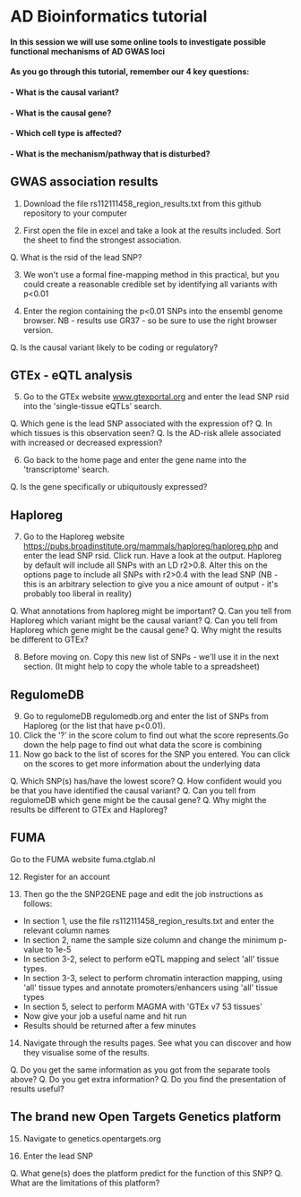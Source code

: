 # AD Bioinformatics tutorial

#### In this session we will use some online tools to investigate possible functional mechanisms of AD GWAS loci

#### As you go through this tutorial, remember our 4 key questions:

#### - What is the causal variant?
#### - What is the causal gene?
#### - Which cell type is affected?
#### - What is the mechanism/pathway that is disturbed?



## GWAS association results

1. Download the file rs112111458_region_results.txt from this github repository to your computer

2. First open the file in excel and take a look at the results included. Sort the sheet to find the strongest association.

Q. What is the rsid of the lead SNP?

3. We won't use a formal fine-mapping method in this practical, but you could create a reasonable credible set by identifying all variants with p<0.01

4. Enter the region containing the p<0.01 SNPs into the ensembl genome browser. NB - results use GR37 - so be sure to use the right browser version.

Q. Is the causal variant likely to be coding or regulatory?




## GTEx - eQTL analysis

5. Go to the GTEx website www.gtexportal.org and enter the lead SNP rsid into the 'single-tissue eQTLs' search.

Q. Which gene is the lead SNP associated with the expression of?
Q. In which tissues is this observation seen?
Q. Is the AD-risk allele associated with increased or decreased expression?

6. Go back to the home page and enter the gene name into the 'transcriptome' search.

Q. Is the gene specifically or ubiquitously expressed?





## Haploreg

7. Go to the Haploreg website https://pubs.broadinstitute.org/mammals/haploreg/haploreg.php and enter the lead SNP rsid. Click run. Have a look at the output.
Haploreg by default will include all SNPs with an LD r2>0.8. Alter this on the options page to include all SNPs with r2>0.4 with the lead SNP (NB - this is an arbitrary selection to give you a nice amount of output - it's probably too liberal in reality)

Q. What annotations from haploreg might be important?
Q. Can you tell from Haploreg which variant might be the causal variant?
Q. Can you tell from Haploreg which gene might be the causal gene? 
Q. Why might the results be different to GTEx?

8. Before moving on. Copy this new list of SNPs - we'll use it in the next section. (It might help to copy the whole table to a spreadsheet)





## RegulomeDB

9. Go to regulomeDB regulomedb.org and enter the list of SNPs from Haploreg (or the list that have p<0.01).
10. Click the '?' in the score colum to find out what the score represents.Go down the help page to find out what data the score is combining
11. Now go back to the list of scores for the SNP you entered. You can click on the scores to get more information about the underlying data

Q. Which SNP(s) has/have the lowest score?
Q. How confident would you be that you have identified the causal variant?
Q. Can you tell from regulomeDB which gene might be the causal gene?
Q. Why might the results be different to GTEx and Haploreg?





## FUMA

Go to the FUMA website fuma.ctglab.nl

12. Register for an account

13. Then go the the SNP2GENE page and edit the job instructions as follows:
- In section 1, use the file rs112111458_region_results.txt and enter the relevant column names
- In section 2, name the sample size column and change the minimum p-value to 1e-5
- In section 3-2, select to perform eQTL mapping and select 'all' tissue types.
- In section 3-3, select to perform chromatin interaction mapping, using 'all' tissue types and annotate promoters/enhancers using 'all' tissue types
- In section 5, select to perform MAGMA with 'GTEx v7 53 tissues'
- Now give your job a useful name and hit run
- Results should be returned after a few minutes

14. Navigate through the results pages. See what you can discover and how they visualise some of the results.

Q. Do you get the same information as you got from the separate tools above?
Q. Do you get extra information?
Q. Do you find the presentation of results useful?




## The brand new Open Targets Genetics platform

15. Navigate to genetics.opentargets.org

16. Enter the lead SNP

Q. What gene(s) does the platform predict for the function of this SNP?
Q. What are the limitations of this platform?



